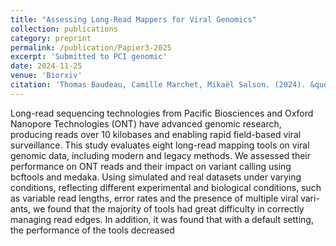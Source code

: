 ```yaml
---
title: "Assessing Long-Read Mappers for Viral Genomics"
collection: publications
category: preprint
permalink: /publication/Papier3-2025
excerpt: 'Submitted to PCI genomic'
date: 2024-11-25
venue: 'Biorxiv'
citation: 'Thomas Baudeau, Camille Marchet, Mikaël Salson. (2024). &quot;Assessing Long-Read Mappers for Viral Genomics.&quot; <i>Biorxiv</i>.'
---
```


Long-read sequencing technologies from Pacific Biosciences and Oxford Nanopore Technologies (ONT) have advanced genomic
research, producing reads over 10 kilobases and enabling rapid field-based viral surveillance. This study evaluates eight long-read
mapping tools on viral genomic data, including modern and legacy methods. We assessed their performance on ONT reads and
their impact on variant calling using bcftools and medaka. Using simulated and real datasets under varying conditions, reflecting
different experimental and biological conditions, such as variable read lengths, error rates and the presence of multiple viral vari-
ants, we found that the majority of tools had great difficulty in correctly managing read edges. In addition, it was found that with a
default setting, the performance of the tools decreased